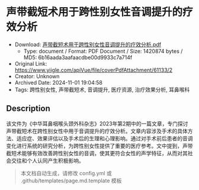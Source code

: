 # 声带截短术用于跨性别女性音调提升的疗效分析

- Download: [声带截短术用于跨性别女性音调提升的疗效分析.pdf](声带截短术用于跨性别女性音调提升的疗效分析.pdf)
    - Type: document / Format: PDF Document / Size: 1420874 bytes / MD5: 6b16aada3aafaacdbe00d9933c7a714f
- Original Link: https://www.yiigle.com/apiVue/file/coverPdfAttachment/61133/2
- Creator: Unknown
- Archived Date: 2024-11-01 19:04:58
- Tags: 跨性别女性, 声带截短术, 音调提升, 医疗资源, 治疗效果分析, 耳鼻喉科

## Description

该文件为《中华耳鼻咽喉头颈外科杂志》2023年第2期中的一篇文章，专门探讨声带截短术在跨性别女性中用于音调提升的疗效分析。文章内容涉及手术的具体方法、适应症、效果评估以及手术后的生理和心理影响。通过对手术前后患者的音调变化进行系统的研究分析，为跨性别女性提供了重要的医疗参考。文中提到，声带截短术能够有效改善跨性别女性的音调，使其更符合女性的声学特征，从而对其社会交往和个人认同产生积极影响。

> 本文档自动生成，请修改 config.yml 或 .github/templates/page.md.template 模板
